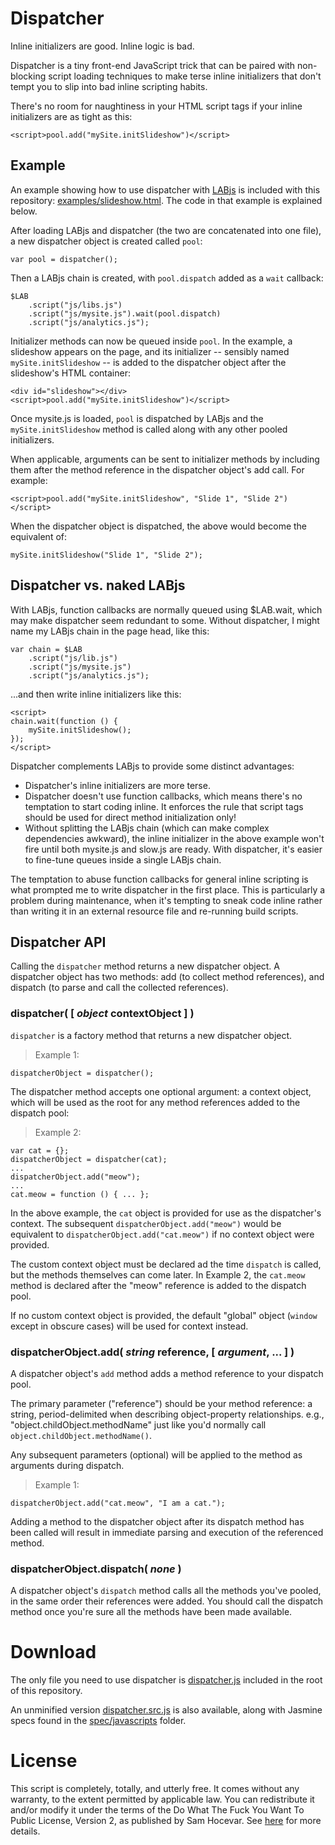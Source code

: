 # Dispatcher

Inline initializers are good. Inline logic is bad.

Dispatcher is a tiny front-end JavaScript trick that can be paired with non-blocking script loading techniques to make terse inline initializers that don't tempt you to slip into bad inline scripting habits.

There's no room for naughtiness in your HTML script tags if your inline initializers are as tight as this:

	<script>pool.add("mySite.initSlideshow")</script>

## Example

An example showing how to use dispatcher with [LABjs](http://labjs.com/) is included with this repository: [examples/slideshow.html](http://github.com/jdbartlett/dispatcher/blob/master/examples/slideshow.html). The code in that example is explained below.

After loading LABjs and dispatcher (the two are concatenated into one file), a new dispatcher object is created called `pool`:

	var pool = dispatcher();

Then a LABjs chain is created, with `pool.dispatch` added as a `wait` callback:

	$LAB
		.script("js/libs.js")
		.script("js/mysite.js").wait(pool.dispatch)
		.script("js/analytics.js");

Initializer methods can now be queued inside `pool`. In the example, a slideshow appears on the page, and its initializer -- sensibly named `mySite.initSlideshow` -- is added to the dispatcher object after the slideshow's HTML container:

	<div id="slideshow"></div>
	<script>pool.add("mySite.initSlideshow")</script>

Once mysite.js is loaded, `pool` is dispatched by LABjs and the `mySite.initSlideshow` method is called along with any other pooled initializers.

When applicable, arguments can be sent to initializer methods by including them after the method reference in the dispatcher object's add call. For example:

	<script>pool.add("mySite.initSlideshow", "Slide 1", "Slide 2")</script>

When the dispatcher object is dispatched, the above would become the equivalent of:

	mySite.initSlideshow("Slide 1", "Slide 2");

## Dispatcher vs. naked LABjs

With LABjs, function callbacks are normally queued using $LAB.wait, which may make dispatcher seem redundant to some. Without dispatcher, I might name my LABjs chain in the page head, like this:

	var chain = $LAB
		.script("js/lib.js")
		.script("js/mysite.js")
		.script("js/analytics.js");

...and then write inline initializers like this:

	<script>
	chain.wait(function () {
		mySite.initSlideshow();
	});
	</script>

Dispatcher complements LABjs to provide some distinct advantages:

* Dispatcher's inline initializers are more terse.
* Dispatcher doesn't use function callbacks, which means there's no temptation to start coding inline. It enforces the rule that script tags should be used for direct method initialization only!
* Without splitting the LABjs chain (which can make complex dependencies awkward), the inline initializer in the above example won't fire until both mysite.js and slow.js are ready. With dispatcher, it's easier to fine-tune queues inside a single LABjs chain.

The temptation to abuse function callbacks for general inline scripting is what prompted me to write dispatcher in the first place. This is particularly a problem during maintenance, when it's tempting to sneak code inline rather than writing it in an external resource file and re-running build scripts.

## Dispatcher API

Calling the `dispatcher` method returns a new dispatcher object. A dispatcher object has two methods: add (to collect method references), and dispatch (to parse and call the collected references).

### **dispatcher**( [ _object_ **contextObject** ] )

`dispatcher` is a factory method that returns a new dispatcher object.

> Example 1:
>
	dispatcherObject = dispatcher();

The dispatcher method accepts one optional argument: a context object, which will be used as the root for any method references added to the dispatch pool:

> Example 2:
>
	var cat = {};
	dispatcherObject = dispatcher(cat);
	...
	dispatcherObject.add("meow");
	...
	cat.meow = function () { ... };

In the above example, the `cat` object is provided for use as the dispatcher's context. The subsequent `dispatcherObject.add("meow")` would be equivalent to `dispatcherObject.add("cat.meow")` if no context object were provided.

The custom context object must be declared ad the time `dispatch` is called, but the methods themselves can come later. In Example 2, the `cat.meow` method is declared after the "meow" reference is added to the dispatch pool.

If no custom context object is provided, the default "global" object (`window` except in obscure cases) will be used for context instead.

### dispatcherObject.**add**( _string_ **reference**, [ _argument_, ... ] )

A dispatcher object's `add` method adds a method reference to your dispatch pool.

The primary parameter ("reference") should be your method reference: a string, period-delimited when describing object-property relationships. e.g., "object.childObject.methodName" just like you'd normally call `object.childObject.methodName()`.

Any subsequent parameters (optional) will be applied to the method as arguments during dispatch.

> Example 1:
>
	dispatcherObject.add("cat.meow", "I am a cat.");

Adding a method to the dispatcher object after its dispatch method has been called will result in immediate parsing and execution of the referenced method.

### dispatcherObject.**dispatch**( _none_ )

A dispatcher object's `dispatch` method calls all the methods you've pooled, in the same order their references were added. You should call the dispatch method once you're sure all the methods have been made available.

# Download

The only file you need to use dispatcher is [dispatcher.js](http://github.com/jdbartlett/dispatcher/blob/master/dispatcher.js) included in the root of this repository.

An unminified version [dispatcher.src.js](http://github.com/jdbartlett/dispatcher/blob/master/dispatcher.src.js) is also available, along with Jasmine specs found in the [spec/javascripts](http://github.com/jdbartlett/dispatcher/blob/master/spec/javascripts/dispatcherSpec.js) folder.

# License

This script is completely, totally, and utterly free. It comes without any warranty, to the extent permitted by applicable law. You can redistribute it and/or modify it under the terms of the Do What The Fuck You Want To Public License, Version 2, as published by Sam Hocevar. See [here](http://sam.zoy.org/wtfpl/COPYING) for more details.